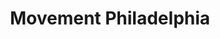 ---
pid: ch371
title: Movement Philadelphia
location_transcription: City Hall
coordinates: "[-75.163042332267, 39.952220810828]"
zipcode: '19020'
gen_neighborhood: 
neighborhood: 
outside_phl: 'Bensalem PA '
age: '35'
age_range: 30-39
instagram: 
image_file_name: ch_371.jpg
proposal_transcription: Monument involving timeline from 1940s-2017. From racism,
  LGBTQ, transportation and rights. Also how the city evolved through time.
topic: History,Human Rights,LGBTQ+,Race Ethnicity
topic_summary: 0, 0, 0, 0, 0
type: 
keywords_other: 
credit: Jason Mayer
image_labels: 
twitter: 
facebook: 
permalink: "/monuments/ch371/"
layout: item-page
---
